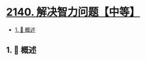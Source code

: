 # [2140. 解决智力问题【中等】](https://github.com/tnotesjs/TNotes.leetcode/tree/main/notes/2140.%20%E8%A7%A3%E5%86%B3%E6%99%BA%E5%8A%9B%E9%97%AE%E9%A2%98%E3%80%90%E4%B8%AD%E7%AD%89%E3%80%91)

<!-- region:toc -->

- [1. 📝 概述](#1--概述)

<!-- endregion:toc -->

## 1. 📝 概述
